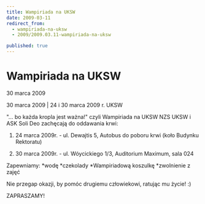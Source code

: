 ```yaml
---
title: Wampiriada na UKSW
date: 2009-03-11
redirect_from: 
  - wampiriada-na-uksw
  - 2009/2009.03.11-wampiriada-na-uksw

published: true
---
```




# Wampiriada na UKSW

<time>30 marca 2009</time>

30 marca 2009 | 24 i 30 marca 2009 r. UKSW

"... bo każda kropla jest ważna!" czyli Wampiriada na UKSW
NZS UKSW i ASK Soli Deo zachęcają do oddawania krwi:

1. 24 marca 2009r. - ul. Dewajtis 5, Autobus do poboru krwi (koło
Budynku Rektoratu)

2. 30 marca 2009r. - ul. Wóycickiego 1/3, Auditorium Maximum, sala 024

Zapewniamy:
*wodę
*czekolady
*Wampiriadową koszulkę
*zwolnienie z zajęć

Nie przegap okazji, by pomóc drugiemu człowiekowi, ratując mu życie! :)

ZAPRASZAMY!

<!--CONTENT FROM OLD SERVER (jos before 2013): 30 marca 2009 | 24 i 30 marca 2009 r. UKSW

"... bo każda kropla jest ważna!" czyli Wampiriada na UKSW
NZS UKSW i ASK Soli Deo zachęcają do oddawania krwi:

1. 24 marca 2009r. - ul. Dewajtis 5, Autobus do poboru krwi (koło
Budynku Rektoratu)

2. 30 marca 2009r. - ul. Wóycickiego 1/3, Auditorium Maximum, sala 024

Zapewniamy:
*wodę
*czekolady
*Wampiriadową koszulkę
*zwolnienie z zajęć

Nie przegap okazji, by pomóc drugiemu człowiekowi, ratując mu życie! :)

ZAPRASZAMY! 
-->

<!--{{json:{"created_date":"2009-03-11 00:36:22","publish_down":"0000-00-00 00:00:00","id":"724"}}}-->